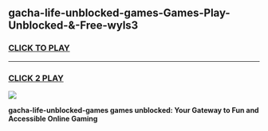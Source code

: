 
## gacha-life-unblocked-games-Games-Play-Unblocked-&-Free-wyls3
<h3>
<a href="https://premium76.site?title=gacha-life-unblocked-games&ref=24A">CLICK TO PLAY</a></h3>
<hr>

<h3>
<a href="https://premium76.site?title=gacha-life-unblocked-games&ref=24A">CLICK 2 PLAY</a>
  
</h3>

<a href="https://premium76.site?title=gacha-life-unblocked-games&ref=24A"><img src="https://clearcache.store/games.png"></a>


**gacha-life-unblocked-games games unblocked: Your Gateway to Fun and Accessible Online Gaming**
